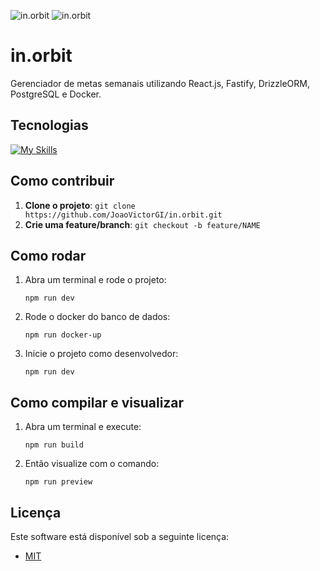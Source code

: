 ![in.orbit](https://i.imgur.com/ncHPmNf.png)
![in.orbit](https://i.imgur.com/LkV0rdB.png)

# in.orbit

Gerenciador de metas semanais utilizando React.js, Fastify, DrizzleORM, PostgreSQL e Docker.

## Tecnologias

[![My Skills](https://skillicons.dev/icons?i=ts,tailwind,npm,react,vite,nodejs,docker,postgres)](https://skillicons.dev)

## Como contribuir

1. **Clone o projeto**: `git clone https://github.com/JoaoVictorGI/in.orbit.git`
2. **Crie uma feature/branch**: `git checkout -b feature/NAME`

## Como rodar

1. Abra um terminal e rode o projeto:
   ```shell
   npm run dev
   ```
2. Rode o docker do banco de dados:
   ```shell
   npm run docker-up
   ```
3. Inicie o projeto como desenvolvedor:
   ```shell
   npm run dev
   ```

## Como compilar e visualizar

1. Abra um terminal e execute:
   ```shell
   npm run build
   ```
2. Então visualize com o comando:
   ```shell
   npm run preview
   ```

## Licença

Este software está disponível sob a seguinte licença:

- [MIT](https://www.tldrlegal.com/license/mit-license)
